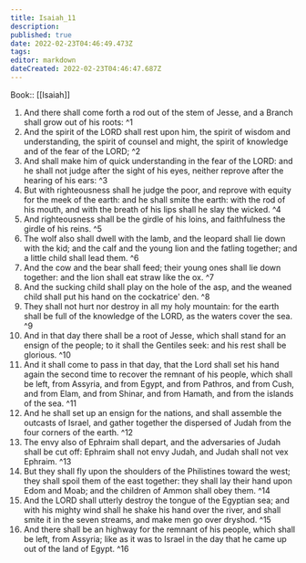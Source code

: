```yaml
---
title: Isaiah_11
description: 
published: true
date: 2022-02-23T04:46:49.473Z
tags: 
editor: markdown
dateCreated: 2022-02-23T04:46:47.687Z
---
```


 Book:: [[Isaiah]]
 1. And there shall come forth a rod out of the stem of Jesse, and a Branch shall grow out of his roots: ^1
 2. And the spirit of the LORD shall rest upon him, the spirit of wisdom and understanding, the spirit of counsel and might, the spirit of knowledge and of the fear of the LORD; ^2
 3. And shall make him of quick understanding in the fear of the LORD: and he shall not judge after the sight of his eyes, neither reprove after the hearing of his ears: ^3
 4. But with righteousness shall he judge the poor, and reprove with equity for the meek of the earth: and he shall smite the earth: with the rod of his mouth, and with the breath of his lips shall he slay the wicked. ^4
 5. And righteousness shall be the girdle of his loins, and faithfulness the girdle of his reins. ^5
 6. The wolf also shall dwell with the lamb, and the leopard shall lie down with the kid; and the calf and the young lion and the fatling together; and a little child shall lead them. ^6
 7. And the cow and the bear shall feed; their young ones shall lie down together: and the lion shall eat straw like the ox. ^7
 8. And the sucking child shall play on the hole of the asp, and the weaned child shall put his hand on the cockatrice' den. ^8
 9. They shall not hurt nor destroy in all my holy mountain: for the earth shall be full of the knowledge of the LORD, as the waters cover the sea. ^9
 10. And in that day there shall be a root of Jesse, which shall stand for an ensign of the people; to it shall the Gentiles seek: and his rest shall be glorious. ^10
 11. And it shall come to pass in that day, that the Lord shall set his hand again the second time to recover the remnant of his people, which shall be left, from Assyria, and from Egypt, and from Pathros, and from Cush, and from Elam, and from Shinar, and from Hamath, and from the islands of the sea. ^11
 12. And he shall set up an ensign for the nations, and shall assemble the outcasts of Israel, and gather together the dispersed of Judah from the four corners of the earth. ^12
 13. The envy also of Ephraim shall depart, and the adversaries of Judah shall be cut off: Ephraim shall not envy Judah, and Judah shall not vex Ephraim. ^13
 14. But they shall fly upon the shoulders of the Philistines toward the west; they shall spoil them of the east together: they shall lay their hand upon Edom and Moab; and the children of Ammon shall obey them. ^14
 15. And the LORD shall utterly destroy the tongue of the Egyptian sea; and with his mighty wind shall he shake his hand over the river, and shall smite it in the seven streams, and make men go over dryshod. ^15
 16. And there shall be an highway for the remnant of his people, which shall be left, from Assyria; like as it was to Israel in the day that he came up out of the land of Egypt. ^16
